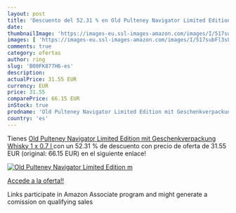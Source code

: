 ```yaml
---
layout: post
title: 'Descuento del 52.31 % en Old Pulteney Navigator Limited Edition m'
date: 
thumbnailImage: 'https://images-eu.ssl-images-amazon.com/images/I/517subFl3sL._SL200_.jpg'
images: [ 'https://images-eu.ssl-images-amazon.com/images/I/517subFl3sL._SL200_.jpg' ]
comments: true
category: ofertas
author: ring
slug: 'B00FK877H6-es'
description:
actualPrice: 31.55 EUR
currency: EUR
price: 31.55
comparePrice: 66.15 EUR
inStock: true
prodname: 'Old Pulteney Navigator Limited Edition mit Geschenkverpackung Whisky  1 x 0.7 l '
country: 'es'
---
```


Tienes [Old Pulteney Navigator Limited Edition mit Geschenkverpackung Whisky  1 x 0.7 l ](https://www.amazon.es/dp/B00FK877H6/?tag=tolees-21) con un 52.31 % de descuento con precio de oferta de 31.55 EUR (original: 66.15 EUR) en el siguiente enlace!

[![Old Pulteney Navigator Limited Edition m](https://images-eu.ssl-images-amazon.com/images/I/517subFl3sL._SL200_.jpg)](https://www.amazon.es/dp/B00FK877H6/?tag=tolees-21)

[Accede a la oferta!!](https://www.amazon.es/dp/B00FK877H6/?tag=tolees-21)

Links participate in Amazon Associate program and might generate a comission on qualifying sales


